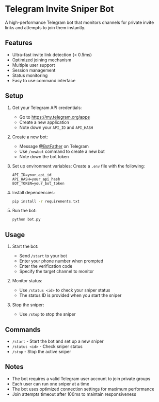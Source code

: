 # Telegram Invite Sniper Bot

A high-performance Telegram bot that monitors channels for private invite links and attempts to join them instantly.

## Features

- Ultra-fast invite link detection (< 0.5ms)
- Optimized joining mechanism
- Multiple user support
- Session management
- Status monitoring
- Easy to use command interface

## Setup

1. Get your Telegram API credentials:
   - Go to https://my.telegram.org/apps
   - Create a new application
   - Note down your `API_ID` and `API_HASH`

2. Create a new bot:
   - Message [@BotFather](https://t.me/botfather) on Telegram
   - Use `/newbot` command to create a new bot
   - Note down the bot token

3. Set up environment variables:
   Create a `.env` file with the following:
   ```
   API_ID=your_api_id
   API_HASH=your_api_hash
   BOT_TOKEN=your_bot_token
   ```

4. Install dependencies:
   ```bash
   pip install -r requirements.txt
   ```

5. Run the bot:
   ```bash
   python bot.py
   ```

## Usage

1. Start the bot:
   - Send `/start` to your bot
   - Enter your phone number when prompted
   - Enter the verification code
   - Specify the target channel to monitor

2. Monitor status:
   - Use `/status <id>` to check your sniper status
   - The status ID is provided when you start the sniper

3. Stop the sniper:
   - Use `/stop` to stop the sniper

## Commands

- `/start` - Start the bot and set up a new sniper
- `/status <id>` - Check sniper status
- `/stop` - Stop the active sniper

## Notes

- The bot requires a valid Telegram user account to join private groups
- Each user can run one sniper at a time
- The bot uses optimized connection settings for maximum performance
- Join attempts timeout after 100ms to maintain responsiveness